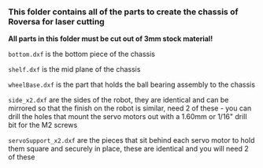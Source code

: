 ### This folder contains all of the parts to create the chassis of Roversa for laser cutting

**All parts in this folder must be cut out of 3mm stock material!**

`bottom.dxf` is the bottom piece of the chassis

`shelf.dxf` is the mid plane of the chassis

`wheelBase.dxf` is the part that holds the ball bearing assembly to the chassis

`side_x2.dxf` are the sides of the robot, they are identical and can be mirrored so that the finish on the robot is similar, need 2 of these - you can drill the holes that mount the servo motors out with a 1.60mm or 1/16" drill bit for the M2 screws

`servoSupport_x2.dxf` are the pieces that sit behind each servo motor to hold them square and securely in place, these are identical and you will need 2 of these
